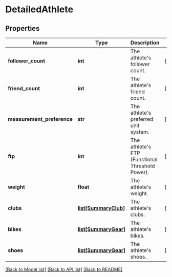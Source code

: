 # DetailedAthlete

## Properties
Name | Type | Description | Notes
------------ | ------------- | ------------- | -------------
**follower_count** | **int** | The athlete&#39;s follower count. | [optional] 
**friend_count** | **int** | The athlete&#39;s friend count. | [optional] 
**measurement_preference** | **str** | The athlete&#39;s preferred unit system. | [optional] 
**ftp** | **int** | The athlete&#39;s FTP (Functional Threshold Power). | [optional] 
**weight** | **float** | The athlete&#39;s weight. | [optional] 
**clubs** | [**list[SummaryClub]**](SummaryClub.md) | The athlete&#39;s clubs. | [optional] 
**bikes** | [**list[SummaryGear]**](SummaryGear.md) | The athlete&#39;s bikes. | [optional] 
**shoes** | [**list[SummaryGear]**](SummaryGear.md) | The athlete&#39;s shoes. | [optional] 

[[Back to Model list]](../README.md#documentation-for-models) [[Back to API list]](../README.md#documentation-for-api-endpoints) [[Back to README]](../README.md)


